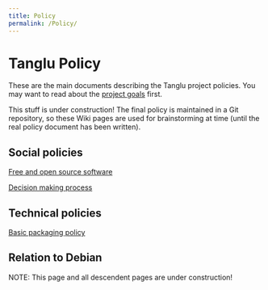 ```yaml
---
title: Policy
permalink: /Policy/
---
```


Tanglu Policy
=============

These are the main documents describing the Tanglu project policies. You may want to read about the [project goals](/project-goals) first.

This stuff is under construction! The final policy is maintained in a Git repository, so these Wiki pages are used for brainstorming at time (until the real policy document has been written).

Social policies
---------------

[Free and open source software](/policy/free-software)

[Decision making process](/policy/decision-making)

Technical policies
------------------

[Basic packaging policy](/policy/packaging)

Relation to Debian
------------------



NOTE: This page and all descendent pages are under construction!

